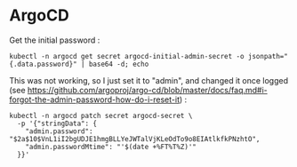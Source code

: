 # ArgoCD

Get the initial password :

```
kubectl -n argocd get secret argocd-initial-admin-secret -o jsonpath="{.data.password}" | base64 -d; echo
```

This was not working, so I just set it to "admin", and changed it once logged (see https://github.com/argoproj/argo-cd/blob/master/docs/faq.md#i-forgot-the-admin-password-how-do-i-reset-it) :

```
kubectl -n argocd patch secret argocd-secret \
  -p '{"stringData": {
    "admin.password": "$2a$10$VnL1iI2bgUDJE1hmgBLLYeJWTalVjKLeOdTo9o8EIAtlkfkPNzhtO",
    "admin.passwordMtime": "'$(date +%FT%T%Z)'"
  }}'
```
